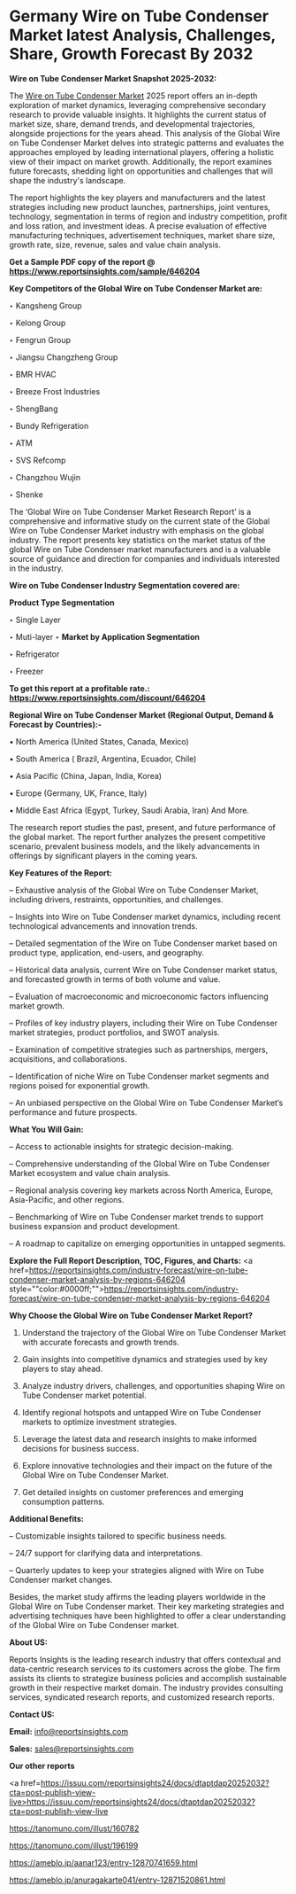 # Germany Wire on Tube Condenser Market latest Analysis, Challenges, Share, Growth Forecast By 2032

<strong>Wire on Tube Condenser Market Snapshot 2025-2032:</strong>

The <a href=https://www.reportsinsights.com/sample/646204>Wire on Tube Condenser Market</a> 2025 report offers an in-depth exploration of market dynamics, leveraging comprehensive secondary research to provide valuable insights. It highlights the current status of market size, share, demand trends, and developmental trajectories, alongside projections for the years ahead. This analysis of the Global Wire on Tube Condenser Market delves into strategic patterns and evaluates the approaches employed by leading international players, offering a holistic view of their impact on market growth. Additionally, the report examines future forecasts, shedding light on opportunities and challenges that will shape the industry's landscape.

The report highlights the key players and manufacturers and the latest strategies including new product launches, partnerships, joint ventures, technology, segmentation in terms of region and industry competition, profit and loss ration, and investment ideas. A precise evaluation of effective manufacturing techniques, advertisement techniques, market share size, growth rate, size, revenue, sales and value chain analysis.

<strong>Get a Sample PDF copy of the report @ <a href=https://www.reportsinsights.com/sample/646204 style=color:#0000ff;>https://www.reportsinsights.com/sample/646204</a></strong>

<strong>Key Competitors of the Global Wire on Tube Condenser Market are:</strong>

‣ Kangsheng Group

‣ Kelong Group

‣ Fengrun Group

‣ Jiangsu Changzheng Group

‣ BMR HVAC

‣ Breeze Frost Industries

‣ ShengBang

‣ Bundy Refrigeration

‣ ATM

‣ SVS Refcomp

‣ Changzhou Wujin

‣ Shenke

The ‘Global Wire on Tube Condenser Market Research Report’ is a comprehensive and informative study on the current state of the Global Wire on Tube Condenser Market industry with emphasis on the global industry. The report presents key statistics on the market status of the global Wire on Tube Condenser market manufacturers and is a valuable source of guidance and direction for companies and individuals interested in the industry.

<strong>Wire on Tube Condenser Industry Segmentation covered are:</strong>

<strong>Product Type Segmentation</strong>

‣ Single Layer

‣ Muti-layer
‣ 
<strong>Market by Application Segmentation</strong>

‣ Refrigerator

‣ Freezer

<strong>To get this report at a profitable rate.: <a href=https://www.reportsinsights.com/discount/646204 style=color:#0000ff;>https://www.reportsinsights.com/discount/646204</a></strong>

<strong>Regional Wire on Tube Condenser Market (Regional Output, Demand &amp; Forecast by Countries):-</strong>

• North America (United States, Canada, Mexico)

• South America ( Brazil, Argentina, Ecuador, Chile)

• Asia Pacific (China, Japan, India, Korea)

• Europe (Germany, UK, France, Italy)

• Middle East Africa (Egypt, Turkey, Saudi Arabia, Iran) And More.

The research report studies the past, present, and future performance of the global market. The report further analyzes the present competitive scenario, prevalent business models, and the likely advancements in offerings by significant players in the coming years.

<strong>Key Features of the Report:</strong>

– Exhaustive analysis of the Global Wire on Tube Condenser Market, including drivers, restraints, opportunities, and challenges.

– Insights into Wire on Tube Condenser market dynamics, including recent technological advancements and innovation trends.

– Detailed segmentation of the Wire on Tube Condenser market based on product type, application, end-users, and geography.

– Historical data analysis, current Wire on Tube Condenser market status, and forecasted growth in terms of both volume and value.

– Evaluation of macroeconomic and microeconomic factors influencing market growth.

– Profiles of key industry players, including their Wire on Tube Condenser market strategies, product portfolios, and SWOT analysis.

– Examination of competitive strategies such as partnerships, mergers, acquisitions, and collaborations.

– Identification of niche Wire on Tube Condenser market segments and regions poised for exponential growth.

– An unbiased perspective on the Global Wire on Tube Condenser Market’s performance and future prospects.

<strong>What You Will Gain:</strong>

– Access to actionable insights for strategic decision-making.

– Comprehensive understanding of the Global Wire on Tube Condenser Market ecosystem and value chain analysis.

– Regional analysis covering key markets across North America, Europe, Asia-Pacific, and other regions.

– Benchmarking of Wire on Tube Condenser market trends to support business expansion and product development.

– A roadmap to capitalize on emerging opportunities in untapped segments.

<strong>Explore the Full Report Description, TOC, Figures, and Charts:</strong>
<a href=https://reportsinsights.com/industry-forecast/wire-on-tube-condenser-market-analysis-by-regions-646204 style=""color:#0000ff;"">https://reportsinsights.com/industry-forecast/wire-on-tube-condenser-market-analysis-by-regions-646204</a>

<strong>Why Choose the Global Wire on Tube Condenser Market Report?</strong>

1. Understand the trajectory of the Global Wire on Tube Condenser Market with accurate forecasts and growth trends.

2. Gain insights into competitive dynamics and strategies used by key players to stay ahead.

3. Analyze industry drivers, challenges, and opportunities shaping Wire on Tube Condenser market potential.

4. Identify regional hotspots and untapped Wire on Tube Condenser markets to optimize investment strategies.

5. Leverage the latest data and research insights to make informed decisions for business success.

6. Explore innovative technologies and their impact on the future of the Global Wire on Tube Condenser Market.

7. Get detailed insights on customer preferences and emerging consumption patterns.

<strong>Additional Benefits:</strong>

– Customizable insights tailored to specific business needs.

– 24/7 support for clarifying data and interpretations.

– Quarterly updates to keep your strategies aligned with Wire on Tube Condenser market changes.

Besides, the market study affirms the leading players worldwide in the Global Wire on Tube Condenser market. Their key marketing strategies and advertising techniques have been highlighted to offer a clear understanding of the Global Wire on Tube Condenser market.

<strong><strong>About US</strong>:</strong>

Reports Insights is the leading research industry that offers contextual and data-centric research services to its customers across the globe. The firm assists its clients to strategize business policies and accomplish sustainable growth in their respective market domain. The industry provides consulting services, syndicated research reports, and customized research reports.

<strong>Contact US:</strong>

<p class=><b>Email:</b> <a href=mailto:info@reportsinsights.com>info@reportsinsights.com</a></p>
<p class=><b>Sales:</b> <a href=mailto:sales@reportsinsights.com>sales@reportsinsights.com</a></p>

<strong>Our other reports</strong>

<a href=https://issuu.com/reportsinsights24/docs/dtaptdap20252032?cta=post-publish-view-live>https://issuu.com/reportsinsights24/docs/dtaptdap20252032?cta=post-publish-view-live</a>

<a href=https://tanomuno.com/illust/160782>https://tanomuno.com/illust/160782</a>

<a href=https://tanomuno.com/illust/196199>https://tanomuno.com/illust/196199</a>

<a href=https://ameblo.jp/aanar123/entry-12870741659.html>https://ameblo.jp/aanar123/entry-12870741659.html</a>

<a href=https://ameblo.jp/anuragakarte041/entry-12871520861.html>https://ameblo.jp/anuragakarte041/entry-12871520861.html</a>
